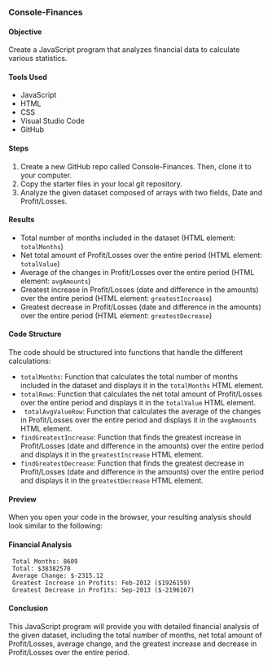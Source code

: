 ### Console-Finances

#### Objective
Create a JavaScript program that analyzes financial data to calculate various statistics.

#### Tools Used
- JavaScript
- HTML
- CSS
- Visual Studio Code
- GitHub

#### Steps
1. Create a new GitHub repo called Console-Finances. Then, clone it to your computer.
2. Copy the starter files in your local git repository.
3. Analyze the given dataset composed of arrays with two fields, Date and Profit/Losses.

#### Results
- Total number of months included in the dataset (HTML element: `totalMonths`)
- Net total amount of Profit/Losses over the entire period (HTML element: `totalValue`)
- Average of the changes in Profit/Losses over the entire period (HTML element: `avgAmounts`)
- Greatest increase in Profit/Losses (date and difference in the amounts) over the entire period (HTML element: `greatestIncrease`)
- Greatest decrease in Profit/Losses (date and difference in the amounts) over the entire period (HTML element: `greatestDecrease`)

#### Code Structure
The code should be structured into functions that handle the different calculations:
- `totalMonths`: Function that calculates the total number of months included in the dataset and displays it in the `totalMonths` HTML element.
- `totalRows`: Function that calculates the net total amount of Profit/Losses over the entire period and displays it in the `totalValue` HTML element.
- ` totalAvgValueRow`: Function that calculates the average of the changes in Profit/Losses over the entire period and displays it in the `avgAmounts` HTML element.
- `findGreatestIncrease`: Function that finds the greatest increase in Profit/Losses (date and difference in the amounts) over the entire period and displays it in the `greatestIncrease` HTML element.
- `findGreatestDecrease`: Function that finds the greatest decrease in Profit/Losses (date and difference in the amounts) over the entire period and displays it in the `greatestDecrease` HTML element.

#### Preview
When you open your code in the browser, your resulting analysis should look similar to the following:

#### Financial Analysis
     Total Months: 8609
     Total: $38382578
     Average Change: $-2315.12
     Greatest Increase in Profits: Feb-2012 ($1926159)
     Greatest Decrease in Profits: Sep-2013 ($-2196167)


#### Conclusion
This JavaScript program will provide you with detailed financial analysis of the given dataset, including the total number of months, net total amount of Profit/Losses, average change, and the greatest increase and decrease in Profit/Losses over the entire period.
